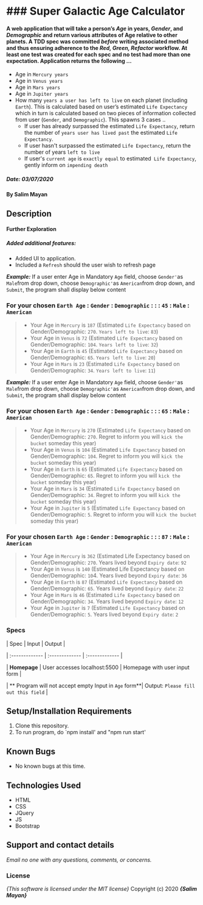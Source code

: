 # ### Super Galactic Age Calculator

#### A web application that will take a person’s _Age_ in years, _Gender_, and _Demographic_ and return various attributes of Age relative to other planets. A TDD spec was committed _before_ writing associated method and thus ensuring adherence to the _Red, Green, Refactor_ workflow. At least one test was created for each spec and no test had more than one expectation. Application returns the following ...
-  Age in `Mercury years`
-  Age in `Venus years`
-  Age in `Mars years`
-  Age in `Jupiter years`
-  How many `years a user has left to live` on each planet (including `Earth`). This is calculated based on user’s estimated `Life Expectancy` which in turn is calculated based on two pieces of information collected from user (`Gender`, and `Demographic`). This spawns 3 cases ..
	- If user has already surpassed the estimated `Life Expectancy`, return the number of `years user has lived past` the estimated `Life Expectancy`.
	- If user hasn't surpassed the estimated `Life Expectancy`, return the number of years `left to live`
	- If user's `current age` is `exactly equal` to estimated` Life Expectancy`, gently inform on `impending death`

##### Date: **03/07/2020**

#### By **Salim Mayan**
  
## Description    
#### Further Exploration
##### Added additional features:

-  Added UI to application.
-  Included a `Refresh` should the user wish to refresh page

_**Example:**_ If a user enter Age in Mandatory `Age` field, choose `Gender'`as `Male`from drop down, choose `Demographic'`as `American`from drop down, and `Submit`, the program shall display below content

### For your chosen  `Earth Age` : `Gender` : `Demographic` : : : `45`  :  `Male`  :  `American`

> -   Your Age in  `Mercury`  is  `187`  (Estimated `Life Expectancy`  based on  Gender/Demographic:  `270`. `Years left to live`:  `83`)
> -   Your Age in  `Venus`  is  `72`  (Estimated `Life Expectancy`  based on  Gender/Demographic:  `104`. `Years left to live`:  `32`)
> -   Your Age in  `Earth`  is  `45`  (Estimated `Life Expectancy`  based on  Gender/Demographic:  `65`. `Years left to live`:  `20`)
> -   Your Age in  `Mars`  is  `23`  (Estimated `Life Expectancy`  based on  Gender/Demographic:  `34`. `Years left to live`:  `11`)

_**Example:**_ If a user enter Age in Mandatory `Age` field, choose `Gender'`as `Male`from drop down, choose `Demographic'`as `American`from drop down, and `Submit`, the program shall display below content

### For your chosen  `Earth Age` : `Gender` : `Demographic` : : : `65`  :  `Male`  :  `American`

> -   Your Age in  `Mercury`  is  `270`  (Estimated `Life Expectancy`  based on  Gender/Demographic:  `270`. Regret to inform you will `kick the bucket` someday this year)
> -   Your Age in  `Venus`  is  `104`  (Estimated `Life Expectancy`  based on  Gender/Demographic:  `104`. Regret to inform you will `kick the bucket` someday this year)
> -   Your Age in  `Earth`  is  `65`  (Estimated `Life Expectancy`  based on  Gender/Demographic:  `65`. Regret to inform you will `kick the bucket` someday this year)
> -   Your Age in  `Mars`  is  `34`  (Estimated `Life Expectancy`  based on  Gender/Demographic:  `34`. Regret to inform you will `kick the bucket` someday this year)
> -   Your Age in  `Jupiter`  is  `5`  (Estimated `Life Expectancy`  based on  Gender/Demographic:  `5`. Regret to inform you will `kick the bucket` someday this year)

### For your chosen  `Earth Age` : `Gender` : `Demographic` : : : `87`  :  `Male`  :  `American`

> -   Your Age in  `Mercury`  is  `362`  (Estimated Life Expectancy  based on  Gender/Demographic:  `270`. Years lived beyond `Expiry date`:  `92`
> -   Your Age in  `Venus`  is  `140`  (Estimated Life Expectancy  based on  Gender/Demographic:  `10`4. Years lived beyond `Expiry date`:  `36`
> -   Your Age in  `Earth`  is  `87`  (Estimated `Life Expectancy`  based on  Gender/Demographic:  `65`. Years lived beyond `Expiry date`:  `22`
> -   Your Age in  `Mars`  is  `46`  (Estimated `Life Expectancy`  based on  Gender/Demographic:  `34`. Years lived beyond `Expiry date`:  `12`
> -   Your Age in  `Jupiter`  is  `7`  (Estimated `Life Expectancy`  based on  Gender/Demographic:  `5`. Years lived beyond `Expiry date`:  `2`

### Specs

| Spec | Input | Output |

| :------------- | :------------- | :------------- |

  
| **Homepage** | User accesses localhost:5500 | Homepage with user input form |

| ** Program will not accept empty Input in `Age` form**| Output: `Please fill out this field` |

## Setup/Installation Requirements
1. Clone this repository.
2. To run program, do `npm install' and "npm run start'

## Known Bugs

* No known bugs at this time.

## Technologies Used
* HTML
* CSS
* JQuery
* JS
* Bootstrap

## Support and contact details
_Email no one with any questions, comments, or concerns._

### License
*{This software is licensed under the MIT license}*
Copyright (c) 2020 **_{Salim Mayan}_**